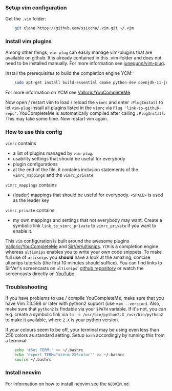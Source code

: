 ### Setup vim configuration
Get the `.vim` folder:
```sh
    git clone https://github.com/ssiccha/.vim.git ~/.vim
```

### Install vim plugins
Among other things, `vim-plug` can easily manage vim-plugins that are available on github.
It is already contained in this .vim-folder and does not need to be installed manually.
For more information see [junegunn/vim-plug](https://github.com/junegunn/vim-plug).

Install the prerequisites to build the completion engine YCM:
```sh
    sudo apt-get install build-essential cmake python-dev openjdk-11-jre mono npm go
```
For more information on YCM see
[Valloric/YouCompleteMe](https://github.com/Valloric/YouCompleteMe#ubuntu-linux-x64-installation).

Now open / restart vim to load / reload the `vimrc` and enter `:PlugInstall` to
let `vim-plug` install all plugins listed in the `vimrc` via `Plug 'link-to-github-repo'`.
YouCompleteMe is automatically compiled after calling `:PlugInstall`.
This may take some time. Now restart vim again.

### How to use this config

`vimrc` contains 
- a list of plugins managed by `vim-plug`.
- usability settings that should be useful for everybody
- plugin configurations
- at the end of the file, it contains inclusion statements of the
`vimrc_mappings` and the `vimrc_private`

`vimrc_mappings` contains
- (leader) mappings that should be useful for everybody. `<SPACE>` is used as
the leader key

`vimrc_private` contains
- my own mappings and settings that not everybody may want. Create a symbolic
link `link_to_vimrc_private` to `vimrc_private` if you want to enable it.


This `vim` configuration is built around the awesome plugins
[Valloric/YouCompleteMe](https://github.com/Valloric/YouCompleteMe#ubuntu-linux-x64-installation)
and 
[SirVer/ultisnips](https://github.com/SirVer/ultisnips).
`YCM` is a completion engine whereas `ultisnips` enables you to write your own
code snippets.
To make full use of `ultisnips` you **should** have a look at the amazing, concise
ultisnips tutorials (the first 10 minutes should suffice).
You can find links to SirVer's screencasts on `ultisnips`'
[github repository](https://github.com/SirVer/ultisnips#screencasts)
or watch the screencasts directly on
[YouTube](https://www.youtube.com/watch?time_continue=1&v=Zik6u0klD40).


### Troubleshooting

If you have problems to use / compile YouCompleteMe, make sure that you have Vim 7.3.598 or
later with python2 support (use `vim --version`).
Also, make sure that `python2` is findable via your `$PATH` variable. If it's not, you can e.g.
create a symbolic link via `ln -s /usr/bin/python2.X /usr/bin/python2` to make
it available, where `2.X` is your python version.

If your colours seem to be off, your terminal may be using even less than 256 colors as standard setting.
Setup `bash` accordingly by running this from a terminal:
```sh
    echo '#Set TERM:' >> ~/.bashrc
    echo 'export TERM="xterm-256color"' >> ~/.bashrc
    source ~/.bashrc
```

### Install neovim
For information on how to install neovim see the `NEOVIM.md`.
